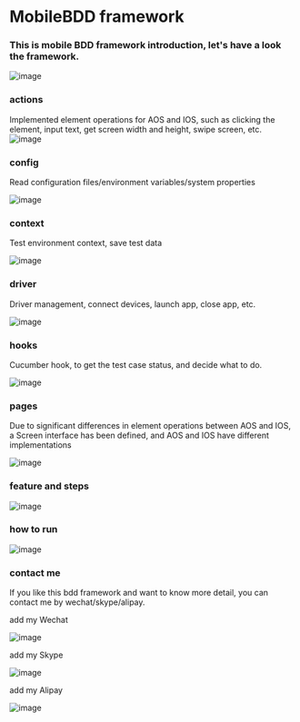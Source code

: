 # MobileBDD framework

### This is mobile BDD framework introduction, let's have a look the framework.

![image](https://github.com/user-attachments/assets/2f59774b-0ef9-44ac-9874-b0cb132649a6)


### actions
Implemented element operations for AOS and IOS, such as clicking the element, input text, get screen width and height, swipe screen, etc.
![image](https://github.com/user-attachments/assets/78cbd41b-6c48-4c6a-92be-9dd54577cb02)

### config
Read configuration files/environment variables/system properties

![image](https://github.com/user-attachments/assets/31e512ef-43a1-48b5-9fc6-b00bc66ace82)

### context
Test environment context, save test data

![image](https://github.com/user-attachments/assets/0e0fbd16-3dc8-46f6-9de5-addb53aff2ca)

### driver
Driver management, connect devices, launch app, close app, etc.

![image](https://github.com/user-attachments/assets/5d9fb8e1-853a-4384-a3f7-9948f42ff157)

### hooks
Cucumber hook, to get the test case status, and decide what to do.

![image](https://github.com/user-attachments/assets/dfcb6e5a-f595-4d48-a359-876a4e719a19)


### pages
Due to significant differences in element operations between AOS and IOS, a Screen interface has been defined, and AOS and IOS have different implementations
 
![image](https://github.com/user-attachments/assets/a5c97c79-3ad6-4ed0-9fc7-471623290920)

### feature and steps
![image](https://github.com/user-attachments/assets/f195900e-7857-4d87-b45d-23560fbc3a77)

### how to run
![image](https://github.com/user-attachments/assets/276e8c3a-d682-4939-b901-e58c0d3f1b46)


### contact me
If you like this bdd framework and want to know more detail, you can contact me by wechat/skype/alipay.

add my Wechat

![image](https://github.com/user-attachments/assets/e2299c0d-7ac4-4c83-b132-55acfa95dbc8)

add my Skype

![image](https://github.com/user-attachments/assets/48d4d39b-d825-4228-b1bd-83e39ef7dc71)

add my Alipay

![image](https://github.com/user-attachments/assets/425a36ba-0cb9-4a62-846d-3ac24391acd3)





